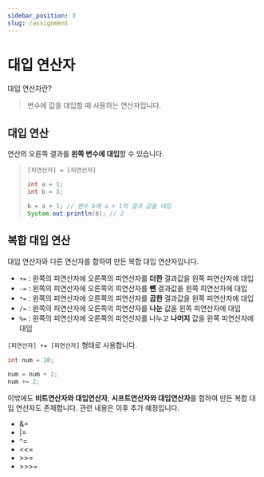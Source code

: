 ```yaml
---
sidebar_position: 3
slug: /assignment
---
```


# 대입 연산자
대입 연산자란?

> 변수에 값을 대입할 때 사용하는 연산자입니다.

## 대입 연산
연산의 오른쪽 결과를 **왼쪽 변수에 대입**할 수 있습니다.

> `[피연산자] = [피연산자] `
> ```java
> int a = 1;
> int b = 3;
> 
> b = a + 1; // 변수 b에 a + 1의 결과 값을 대입
> System.out.println(b); // 2
>```


## 복합 대입 연산

대입 연산자와 다른 연산자를 합하여 만든 복합 대입 연산자입니다.

- `+=` : 왼쪽의 피연산자에 오른쪽의 피연산자를 **더한** 결과값을 왼쪽 피연산자에 대입
- `-=` : 왼쪽의 피연산자에 오른쪽의 피연산자를 **뺀** 결과값을 왼쪽 피연산자에 대입
- `*=` : 왼쪽의 피연산자에 오른쪽의 피연산자를 **곱한** 결과값을 왼쪽 피연산자에 대입
- `/=` : 왼쪽의 피연산자에 오른쪽의 피연산자를 **나눈** 값을 왼쪽 피연산자에 대입
- `%=` : 왼쪽의 피연산자에 오른쪽의 피연산자를 나누고 **나머지** 값을 왼쪽 피연산자에 대입

`[피연산자] += [피연산자]` 형태로 사용합니다.

```java
int num = 10;

num = num + 2;
num += 2;
```

이밖에도 **비트연산자와 대입연산자**, **시프트연산자와 대입연산자**를 합하여 만든 복합 대입 연산자도 존재합니다. 관련 내용은 이후 추가 예정입니다.
- &=
- |=
- ^=
- <<=
- \>>=
- \>>>=
